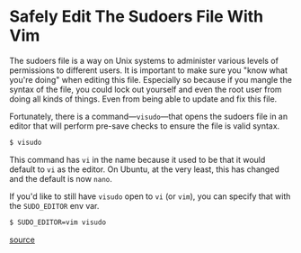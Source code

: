 # Safely Edit The Sudoers File With Vim

The sudoers file is a way on Unix systems to administer various levels of
permissions to different users. It is important to make sure you "know what
you're doing" when editing this file. Especially so because if you mangle the
syntax of the file, you could lock out yourself and even the root user from
doing all kinds of things. Even from being able to update and fix this file.

Fortunately, there is a command—`visudo`—that opens the sudoers file in an
editor that will perform pre-save checks to ensure the file is valid syntax.

```bash
$ visudo
```

This command has `vi` in the name because it used to be that it would default
to `vi` as the editor. On Ubuntu, at the very least, this has changed and the
default is now `nano`.

If you'd like to still have `visudo` open to `vi` (or `vim`), you can specify
that with the `SUDO_EDITOR` env var.

```bash
$ SUDO_EDITOR=vim visudo
```

[source](https://manpages.ubuntu.com/manpages/impish/en/man8/visudo.8.html#environment)
